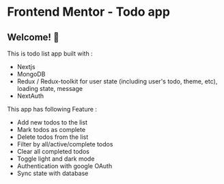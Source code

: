 # Frontend Mentor - Todo app

## Welcome! 👋
This is todo list app built with :
- Nextjs
- MongoDB
- Redux / Redux-toolkit for user state (including user's todo, theme, etc), loading state, message
- NextAuth

This app has following Feature : 
- Add new todos to the list
- Mark todos as complete
- Delete todos from the list
- Filter by all/active/complete todos
- Clear all completed todos
- Toggle light and dark mode
- Authentication with google OAuth
- Sync state with database

